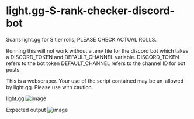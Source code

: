 # light.gg-S-rank-checker-discord-bot
Scans light.gg for S tier rolls, PLEASE CHECK ACTUAL ROLLS.

Running this will not work without a .env file for the discord bot which takes a DISCORD_TOKEN and DEFAULT_CHANNEL variable.
DISCORD_TOKEN refers to the bot token
DEFAULT_CHANNEL refers to the channel ID for bot posts.

This is a webscraper. Your use of the script contained may be un-allowed by light.gg. Please use with caution.

[light.gg](light.gg)
![image](https://github.com/desmondogazebo/light.gg-S-rank-checker-discord-bot/assets/13763140/18eaba88-f92e-4332-bfad-f535cae88332)

Expected output
![image](https://github.com/desmondogazebo/light.gg-S-rank-checker-discord-bot/assets/13763140/a2b4f538-3f04-4ec3-ad2a-6d8c57db6999)

